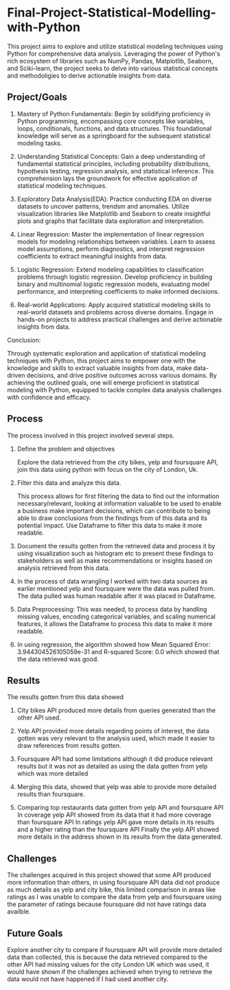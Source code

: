 # Final-Project-Statistical-Modelling-with-Python

This project aims to explore and utilize statistical modeling techniques using Python for comprehensive data analysis. Leveraging the power of Python's
rich ecosystem of libraries such as NumPy, Pandas, Matplotlib, Seaborn, and Sciki-learn, the project seeks to delve into various statistical concepts
and methodoligies to derive actionable insights from data.

## Project/Goals

1. Mastery of Python Fundamentals: Begin by solidifying proficiency in Python programming, encompassing core concepts like variables, loops, conditionals,
   functions, and data structures. This foundational knowledge will serve as a springboard for the subsequent statistical modeling tasks.

2. Understanding Statistical Concepts: Gain a deep understanding of fundamental statistical principles, including probability distributions, hypothesis testing,
   regression analysis, and statistical inference. This comprehension lays the groundwork for effective application of statistical modeling techniques.

3. Exploratory Data Analysis(EDA): Practice conducting EDA on diverse datasets to uncover patterns, trendsm and anomalies. Utilize visualization libraries
   like Matplotlib and Seaborn to create insightful plots and graphs that facilitate data exploration and interpretation.

4. Linear Regression: Master the implementation of linear regression models for modeling relationships between variables. Learn to assess model assumptions,
   perform diagnostics, and interpret regression coefficients to extract meaningful insights from data.

5. Logistic Regression: Extend modeling capabilities to classification problems through logistic regression. Develop proficiency in building binary and
   multinomial logistic regression models, evaluating model performance, and interpreting coefficients to make informed decisions.

6. Real-world Applications: Apply acquired statistical modeling skills to real-world datasets and problems across diverse domains.
   Engage in hands-on projects to address practical challenges and derive actionable insights from data.
   
Conclusion:

Through systematic exploration and application of statistical modeling techniques with Python, this project aims to empower one with the knowledge and 
skills to extract valuable insights from data, make data-driven decisions, and drive positive outcomes across various domains.
By achieving the outlined goals, one will emerge proficient in statistical modeling with Python, equipped to tackle complex data analysis challenges with confidence and efficacy.

## Process

The process involved in this project involved several steps.

1. Define the problem and objectives

   Explore the data retrieved from the city bikes, yelp and foursquare API, join this data using python with focus 
   on the city of London, Uk.

2. Filter this data and analyze this data.
   
   This process allows for first filtering the data to find out the information necessary/relevant, looking at 
   information valuable to be used to enable a business make important decisions, which can contribute to being 
   able to draw conclusions from the findings from of this data and its potential impact. Use Dataframe to filter 
   this data to make it more readable.
  
4. Document the results gotten from the retrieved data and process it by using visualization such as histogram etc 
   to present these findings to stakeholders as well as make recommendations or insights based on analysis 
   retrieved from this data.

5. In the process of data wrangling I worked with two data sources as earlier mentioned yelp and foursquare were 
   the data was pulled from. The data pulled was human readable after it was placed in Dataframe.

6. Data Preprocessing: This was needed, to process data by handling missing values, encoding categorical 
   variables, and scaling numerical features, it allows the Dataframe to process this data to make it more 
   readable.

7. In using regression, the algorithm showed how Mean Squared Error: 3.944304526105059e-31 and R-squared Score: 
   0.0 which showed that the data retrieved was good.


## Results




The results gotten from this data showed

1. City bikes API produced more details from queries generated than the other API used.
   
2. Yelp  API provided more details regarding points of interest, the data gotten was very relevant to the analysis used, 
   which made it easier to draw references from results gotten.

   
3. Foursquare API had some limitations although it did produce relevant results but it was not as detailed as using the 
   data gotten from yelp which was more detailed


4. Merging this data, showed that yelp was able to provide more detailed results than foursquare.

5. Comparing top restaurants data gotten from yelp API and foursquare API
   In coverage yelp API showed from its data that it had more coverage than foursquare API
   In ratings yelp API gave more details in its results and a higher rating than the foursquare API
   Finally the yelp API showed more details in the address shown in its results from the data generated.



## Challenges 



The challenges acquired in this project showed that some API produced more information than others, in using foursquare API data did not produce as much details as yelp and city bike, this limited comparison in areas like ratings as I was unable to compare the data from yelp and foursquare using the parameter of ratings because foursquare did not have ratings data availble.

## Future Goals



Explore another city to compare if foursquare API will provide more detailed data than collected, this is because the data retrieved compared to the other API had missing values for the city London UK which was used, it would have shown if the challenges achieved when trying to retrieve the data would not have happened if I had used another city.
